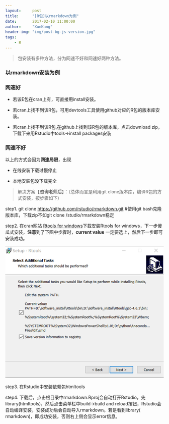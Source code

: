 ```yaml
---
layout:     post
title:      "[R包]以rmarkdown为例"
date:       2017-02-10 11:00:00
author:     "XunKang"
header-img: "img/post-bg-js-version.jpg"
tags:
    - R
---
```



>包安装有多种方法，分为网速不好和网速好两种方法。

### 以rmarkdown安装为例

### 网速好

+ 若该E包在cran上有，可直接用install安装。

+ 若cran上找不到该R包，可用devtools工具使用github对应的R包的版本库安装。

+ 若cran上找不到该R包,在github上找到该R包的版本库，点击download zip，下载下来用Rstudio中tools->install packages安装


### 网速不好

以上的方式会因为**网速局限**，出现

+ 在线安装下载过慢停止

+ 本地安装包没下载完全

>解决方案【**咨询老师后**】：（总体而言是利用git clone版本库，编译R包的方式安装，按步骤如下）

step1. git clone  https://github.com/rstudio/rmarkdown.git    #使用git bash克隆版本库，下载zip不如git clone /studio/rmarkdown稳定

step2. 在cran网站 [Rtools for windows](https://mirrors.tuna.tsinghua.edu.cn/CRAN/bin/windows/Rtools)下载安装Rtools for windows，下一步傻瓜式安装，**注意**到了下图中步骤时，**current value**
一定要选上，然后下一步即可安装成功。

![rtools](/img/rtools.png)

step3. 在Rstudio中安装依赖包htmltools

step4. 下载后，点击根目录中rmarkdown.Rproj会自动打开Rstudio，先library(htmltools)，然后点击菜单栏中build->build and reload按钮，Rstudio会自动编译安装，安装成功后会自动导入rmarkdown。若是看到library(
rmarkdown)，即成功安装，否则右上侧会显示error信息。
